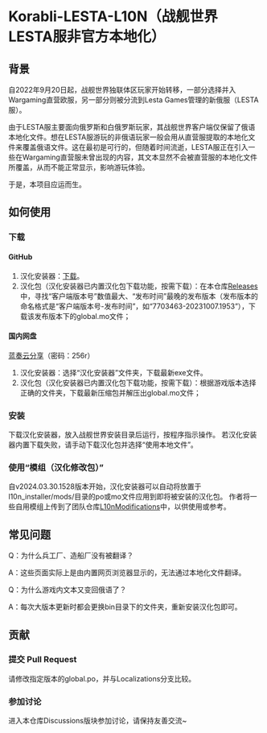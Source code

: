 # Korabli-LESTA-L10N（战舰世界LESTA服非官方本地化）

## 背景

自2022年9月20日起，战舰世界独联体区玩家开始转移，一部分选择并入Wargaming直营欧服，另一部分则被分流到Lesta Games管理的新俄服（LESTA服）。

由于LESTA服主要面向俄罗斯和白俄罗斯玩家，其战舰世界客户端仅保留了俄语本地化文件。想在LESTA服游玩的非俄语玩家一般会用从直营服提取的本地化文件来覆盖俄语文件。这在最初是可行的，但随着时间流逝，LESTA服正在引入一些在Wargaming直营服未曾出现的内容，其文本显然不会被直营服的本地化文件所覆盖，从而不能正常显示，影响游玩体验。

于是，本项目应运而生。

## 如何使用

### 下载

#### GitHub

1. 汉化安装器：[下载](https://github.com/LocalizedKorabli/L10nInstaller/releases/download/v2024.04.07.1440/L10nInstaller-v2024.04.07.1440.exe)。
2. 汉化包（汉化安装器已内置汉化包下载功能，按需下载）：在本仓库[Releases](https://github.com/LocalizedKorabli/Korabli-LESTA-L10N/releases)中，寻找“客户端版本号”数值最大、“发布时间”最晚的发布版本（发布版本的命名格式是“客户端版本号-发布时间”，如“7703463-20231007.1953”），下载该发布版本下的global.mo文件；

#### 国内网盘

[蓝奏云分享](https://tapio.lanzouw.com/b01lit85i)（密码：256r）

1. 汉化安装器：选择“汉化安装器”文件夹，下载最新exe文件。
2. 汉化包（汉化安装器已内置汉化包下载功能，按需下载）：根据游戏版本选择正确的文件夹，下载最新压缩包并解压出global.mo文件；


### 安装

下载汉化安装器，放入战舰世界安装目录后运行，按程序指示操作。
若汉化安装器内置下载失败，请手动下载汉化包并选择“使用本地文件”。

### 使用“模组（汉化修改包）”

自v2024.03.30.1528版本开始，汉化安装器可以自动将放置于l10n_installer/mods/目录的po或mo文件应用到即将被安装的汉化包。
作者将一些自用模组上传到了团队仓库[L10nModifications](https://github.com/LocalizedKorabli/L10nModifications)中，以供使用或参考。

## 常见问题

Q：为什么兵工厂、造船厂没有被翻译？

A：这些页面实际上是由内置网页浏览器显示的，无法通过本地化文件翻译。

Q：为什么游戏内文本又变回俄语了？

A：每次大版本更新时都会更换bin目录下的文件夹，重新安装汉化包即可。

## 贡献

### 提交 Pull Request

请修改指定版本的global.po，并与Localizations分支比较。

### 参加讨论

进入本仓库Discussions版块参加讨论，请保持友善交流~
